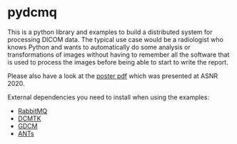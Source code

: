 # pydcmq
This is a python library and examples to build a distributed system for processing DICOM data. The typical use case would be a radiologist who knows Python and wants to automatically do some analysis or transformations of images without having to remember all the software that is used to process the images before being able to start to write the report.

Please also have a look at the [poster pdf](poster.pdf) which was presented at ASNR 2020.

External dependencies you need to install when using the examples:
* [RabbitMQ](https://www.rabbitmq.com/)
* [DCMTK](https://dicom.offis.de/dcmtk.php.de)
* [GDCM](https://github.com/malaterre/GDCM)
* [ANTs](https://github.com/ANTsX/ANTs)
